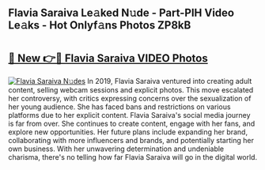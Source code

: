 ## Flavia Saraiva Le𝚊ked N𝚞de - Part-PIH Video Le𝚊ks - Hot Onlyf𝚊ns Photos ZP8kB

# <h2><a href="http://ab15368.deff.icu/?id=Flavia+Saraiva">🔗 New 👉🔴 Flavia Saraiva VIDEO Photos</a></h2>

[![Flavia Saraiva N𝚞des](https://i.imgur.com/rIISA9y.gif)](http://ab15368.deff.icu/?id=Flavia+Saraiva)
In 2019, Flavia Saraiva ventured into creating adult content, selling webcam sessions and explicit photos. This move escalated her controversy, with critics expressing concerns over the sexualization of her young audience. She has faced bans and restrictions on various platforms due to her explicit content. Flavia Saraiva's social media journey is far from over. She continues to create content, engage with her fans, and explore new opportunities. Her future plans include expanding her brand, collaborating with more influencers and brands, and potentially starting her own business. With her unwavering determination and undeniable charisma, there's no telling how far Flavia Saraiva will go in the digital world.
